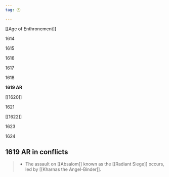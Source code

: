 ```yaml
---
tag: 🕛

---
```

[[Age of Enthronement]]


1614

1615

1616

1617

1618

**1619 AR**

[[1620]]

1621

[[1622]]

1623

1624



## 1619 AR in conflicts

>  - The assault on [[Absalom]] known as the [[Radiant Siege]] occurs, led by [[Kharnas the Angel-Binder]].






